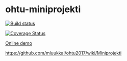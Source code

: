 # ohtu-miniprojekti

[![Build status](https://api.travis-ci.org/Oljenkorsi/ohtu-miniprojekti.svg?branch=master)](https://travis-ci.org/Oljenkorsi/ohtu-miniprojekti)

[![Coverage Status](https://coveralls.io/repos/github/Oljenkorsi/ohtu-miniprojekti/badge.svg?branch=master)](https://coveralls.io/github/Oljenkorsi/ohtu-miniprojekti?branch=master)

[Online demo](https://lit-lake-49743.herokuapp.com/)

https://github.com/mluukkai/ohtu2017/wiki/Miniprojekti

